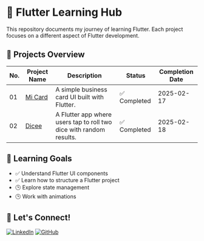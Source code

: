 # 🚀 Flutter Learning Hub

This repository documents my journey of learning Flutter. Each project focuses on a different aspect of Flutter development.

## 📌 Projects Overview

| No. | Project Name                            | Description                                   | Status       | Completion Date |
| --- | --------------------------------------- | --------------------------------------------- | ------------ | --------------- |
| 01  | [Mi Card](projects/01_mi_card/)         | A simple business card UI built with Flutter. | ✅ Completed | 2025-02-17      |
| 02  | [Dicee](projects/02_dicee/) | A Flutter app where users tap to roll two dice with random results.                  | ✅ Completed   |  2025-02-18             |


## 📖 Learning Goals

- ✅ Understand Flutter UI components
- ✅ Learn how to structure a Flutter project
- 🕒 Explore state management
- 🕒 Work with animations

## 🤝 Let's Connect!

[![LinkedIn](https://img.shields.io/badge/LinkedIn-Connect-blue)](https://www.linkedin.com/in/zhiyan-pei/)
[![GitHub](https://img.shields.io/badge/GitHub-Follow-black)](https://github.com/chloepei867)
